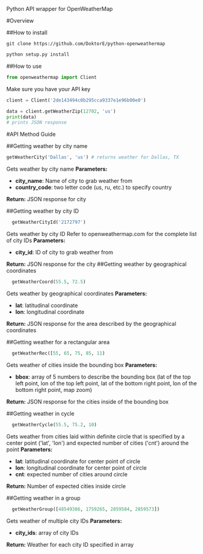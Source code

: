 Python API wrapper for OpenWeatherMap

#Overview

##How to install

```
git clone https://github.com/DoktorE/python-openweathermap
```
```python
python setup.py install
```

##How to use

```python
from openweathermap import Client
```
Make sure you have your API key
```python
client = Client('2de143494c0b295cca9337e1e96b00e0')

data = client.getWeatherZip(12702, 'us')
print(data)
# prints JSON response 
```

#API Method Guide

##Getting weather by city name

```python
getWeatherCity('Dallas', 'us') # returns weather for Dallas, TX
```
Gets weather by city name
**Parameters:**
  * **city_name**: Name of city to grab weather from
  * **country_code**: two letter code (us, ru, etc.) to specify country

**Return:**
  JSON response for city

##Getting weather by city ID
```python
  getWeatherCityId('2172797') 
```
Gets weather by city ID
Refer to openweathermap.com for the complete list of city IDs
**Parameters:**
  * **city_id**: ID of city to grab weather from

**Return:**
  JSON response for the city
##Getting weather by geographical coordinates
```python
  getWeatherCoord(55.5, 72.5)
```
Gets weather by geographical coordinates
**Parameters:**
  * **lat**: latitudinal coordinate
  * **lon**: longitudinal coordinate

**Return:**
  JSON response for the area described by the geographical coordinates

##Getting weather for a rectangular area
```python
  getWeatherRec([55, 65, 75, 85, 11)
```
Gets weather of cities inside the bounding box
**Parameters:**
  * **bbox**: array of 5 numbers to describe the bounding box (lat of the top left point, lon of the top left point, lat of the bottom right point, lon of the bottom right point, map zoom)

**Return:**
  JSON response for the cities inside of the bounding box

##Getting weather in cycle
```python
  getWeatherCycle(55.5, 75.2, 10)
```
Gets weather from cities laid within definite circle that is specified by a center point ('lat', 'lon') and expected number of cities ('cnt') around the point
**Parameters:**
  * **lat**: latitudinal coordinate for center point of circle
  * **lon**: longitudinal coordinate for center point of circle
  * **cnt**: expected number of cities around circle

**Return:**
  Number of expected cities inside circle

##Getting weather in a group
```python
  getWeatherGroup([48549386, 1759265, 2859584, 2859573])
```
Gets weather of multiple city IDs
**Parameters:**
  * **city_ids**: array of city IDs 

**Return:**
  Weather for each city ID specified in array 